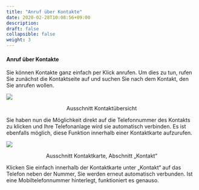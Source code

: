```yaml
---
title: "Anruf über Kontakte"
date: 2020-02-28T10:08:56+09:00
description: 
draft: false
collapsible: false
weight: 3
---
```


#### Anruf über Kontakte

Sie können Kontakte ganz einfach per Klick anrufen. Um dies zu tun, rufen Sie zunächst die Kontaktseite auf und suchen Sie nach dem Kontakt, den Sie anrufen wollen.

![](/images/connectornav/cti/kontakte1.png)<center>Ausschnitt Kontaktübersicht</center>

Sie haben nun die Möglichkeit direkt auf die Telefonnummer des Kontakts zu klicken und Ihre Telefonanlage wird sie automatisch verbinden. Es ist ebenfalls möglich, diese Funktion innerhalb einer Kontaktkarte aufzurufen.

![](/images/connectornav/cti/kontakte2.png)<center>Ausschnitt Kontaktkarte, Abschnitt „Kontakt“</center>

Klicken Sie einfach innerhalb der Kontaktkarte unter „Kontakt“ auf das Telefon neben der Nummer, Sie werden erneut automatisch verbunden. Ist eine Mobiltelefonnummer hinterlegt, funktioniert es genauso.